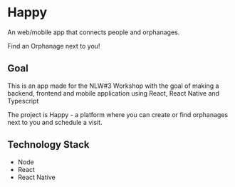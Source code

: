 # Happy

An web/mobile app that connects people and orphanages.

Find an Orphanage next to you!

## Goal

This is an app made for the NLW#3 Workshop with the goal of making a backend, frontend and mobile application using React, React Native and Typescript

The project is Happy - a platform where you can create or find orphanages next to you and schedule a visit.

## Technology Stack

* Node
* React
* React Native